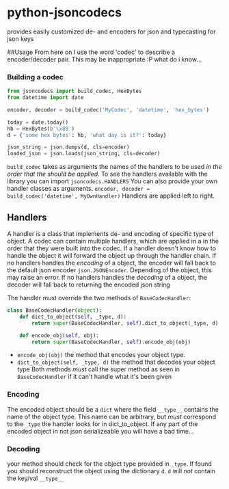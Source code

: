 # python-jsoncodecs
provides easily customized de- and encoders for json and typecasting for json keys

##Usage
From here on I use the word 'codec' to describe a encoder/decoder pair. This may be inappropriate :P what do i know...

### Building a codec
```python
from jsoncodecs import build_codec, HexBytes
from datetime import date

encoder, decoder = build_codec('MyCodec', 'datetime', 'hex_bytes')

today = date.today()
hb = HexBytes(b'\x89')
d = {'some hex bytes': hb, 'what day is it?': today}

json_string = json.dumps(d, cls=encoder)
loaded_json = json.loads(json_string, cls=decoder)
```

`build_codec` takes as arguments the names of the handlers to be used *in the order that the should be applied*.
To see the handlers available with the library you can import `jsoncodecs.HANDLERS`
You can also provide your own handler classes as arguments.
`encoder, decoder = build_codec('datetime', MyOwnHandler)`
Handlers are applied left to right.

## Handlers
A handler is a class that implements de- and encoding of specific type of object. A codec can contain multiple handlers, which are applied in a in the order that they were built into the codec. If a handler doesn't know how to handle the object it will forward the object up through the handler chain. 
If no handlers handles the *encoding* of a object, the encoder will fall back to the default json encoder `json.JSONEncoder`. Depending of the object, this may raise an error.
If no handlers handles the *decoding* of a object, the decoder will fall back to returning the encoded json string

The handler must override the two methods of `BaseCodecHandler`:
```python
class BaseCodecHandler(object):
    def dict_to_object(self, _type, d):
        return super(BaseCodecHandler, self).dict_to_object(_type, d)

    def encode_obj(self, obj):
        return super(BaseCodecHandler, self).encode_obj(obj)
```

* `encode_obj(obj)` the method that encodes your object type.
* `dict_to_object(self, _type, d)` the method that decodes your object type
Both methods *must* call the super method as seen in `BaseCodecHandler` if it can't handle what it's been given

### Encoding
The encoded object should be a `dict` where the field `__type__` contains the name of the object type. This name can be arbitrary, but *must* correspond to the `_type` the handler looks for in dict_to_object.
If any part of the encoded object in not json serializeable you will have a bad time...

### Decoding
your method should check for the object type provided in `_type`. If found you should reconstruct the object using the dictionary `d`. `d` will *not* contain the key/val `__type__` 
